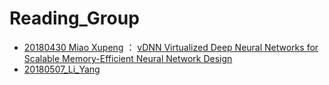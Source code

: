 # Reading_Group
* [20180430 Miao Xupeng](https://github.com/DMALab/Reading_Group/blob/master/slides/20180430%20Miao%20Xupeng.pdf) ： [vDNN Virtualized Deep Neural Networks for Scalable Memory-Efficient Neural Network Design](https://github.com/DMALab/Reading_Group/blob/master/papers/vDNN%20Virtualized%20Deep%20Neural%20Networks%20for%20Scalable%20Memory-Efficient%20Neural%20Network%20Design.pdf) 
* [20180507_Li_Yang](www.baidu.com)